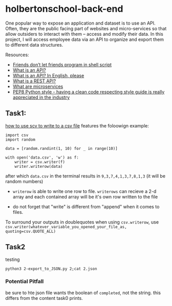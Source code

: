 # holbertonschool-back-end
One popular way to expose an application and dataset is to use an API. Often, they are the public facing part of websites and micro-services so that allow outsiders to interact with them – access and modify their data. In this project, I will access employee data via an API to organize and export them to different data structures. 

Resources:

* [Friends don’t let friends program in shell script](https://www.turnkeylinux.org/blog/friends-dont-let-friends-program-shell-script)
* [What is an API?](https://www.webopedia.com/definitions/api/)
* [What is an API? In English, please](https://www.freecodecamp.org/news/what-is-an-api-in-english-please-b880a3214a82/)
* [What is a REST API?](https://www.sitepoint.com/rest-api/)
* [What are microservices](https://smartbear.com/learn/api-design/microservices/)
* [PEP8 Python style - having a clean code respecting style guide is really appreciated in the industry](https://peps.python.org/pep-0008/)

## Task1:

[how to use scv to write to a csv file](https://stackoverflow.com/questions/45549424/exporting-python-output-into-csv-or-text-file-beginner) features the foloowign example:

```
import csv
import random

data = [random.randint(1, 10) for _ in range(10)]

with open('data.csv', 'w') as f:
    writer = csv.writer(f)
    writer.writerow(data)

```
after which `data.csv` in  the terminal results in `9,3,7,4,1,3,7,8,1,3` (it will be random numbers)

* `writerow` is able to write one row to file. `writerows` can recieve a 2-d array and each contained array will be it's own row written to the file

* do not forget that "write" is different from "append" when it comes to files.

To surround your outputs in doublequotes when using `csv.writerow`, use `csv.writer(whatever_variable_you_opened_your_file_as, quoting=csv.QUOTE_ALL)`

## Task2

testing

`python3 2-export_to_JSON.py 2;cat 2.json`

### Potential Pitfall

be sure to hte json file wants the boolean of `completed`, not the string. this differs from the content task0 prints.
